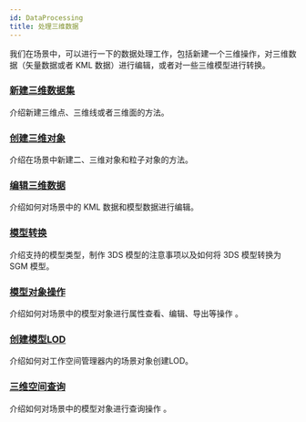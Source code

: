 ```yaml
---
id: DataProcessing
title: 处理三维数据  
---  
```

我们在场景中，可以进行一下的数据处理工作，包括新建一个三维操作，对三维数据（矢量数据或者 KML 数据）进行编辑，或者对一些三维模型进行转换。

### [新建三维数据集](../Create3DDataset)

介绍新建三维点、三维线或者三维面的方法。

### [创建三维对象](Create3DGeometry)

介绍在场景中新建二、三维对象和粒子对象的方法。

### [编辑三维数据](Edit3DData)

介绍如何对场景中的 KML 数据和模型数据进行编辑。

### [模型转换](ModelConvert)

介绍支持的模型类型，制作 3DS 模型的注意事项以及如何将 3DS 模型转换为 SGM 模型。

### [模型对象操作](ModelOperate)

介绍如何对场景中的模型对象进行属性查看、编辑、导出等操作 。

### [创建模型LOD](CreatLOD)

介绍如何对工作空间管理器内的场景对象创建LOD。

### [三维空间查询](../SpatialQuery3DDia)

介绍如何对场景中的模型对象进行查询操作 。




